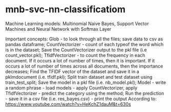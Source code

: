 # mnb-svc-nn-classificatiom
 Machine Learning models: Multinomial Naive Bayes, Support Vector Machines and Neural Network with Softmax Layer

Important concepts: Glob - to look through all the files; 
save data to csv as pandas dataframe; 
CountVectorizer - count of each typeof the word which is in the dataset;
Save the CountVectorizer output to the pkl file (i.e count_vector.pkl);
TfidfVectorizer - to count the frequency in each document. If it occurs a lot of number of times, then it is important. 
If it occurs a lot of number of times across all documents, then the importance decreases;
Find the TFIDF vector of the dataset and save it in a pklmdocument (i.e. tfidf.pkl);
Split train dataset and test dataset using train_test_split; 
Save the model in a pkl file (i.e. nb_model.pkl);
Model - write a random phrase - load models - apply CountVectorizer, apply TfidfVectorizer - predict the category using the method;
Run the prediction - save it in a csv file (i.e. res_bayes.csv) - print the output
According to: https://www.youtube.com/watch?v=HeKchZ1dauM&t=630s